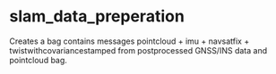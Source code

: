 # slam_data_preperation
Creates a bag contains messages pointcloud + imu + navsatfix + twistwithcovariancestamped from postprocessed GNSS/INS data and pointcloud bag.
